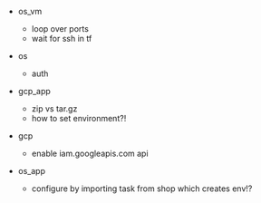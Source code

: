 - os_vm
    - loop over ports
    - wait for ssh in tf

- os
    - auth

- gcp_app
    - zip vs tar.gz
    - how to set environment?!

- gcp
    - enable iam.googleapis.com api

- os_app
    - configure by importing task from shop which creates env!?